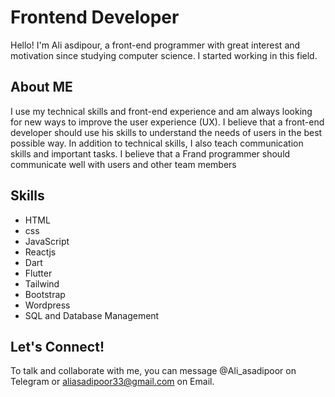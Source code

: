# Frontend Developer
 Hello!
I'm Ali asdipour, a front-end programmer with great interest and motivation since studying computer science. I started working in this field.
## About ME
I use my technical skills and front-end experience and am always looking for new ways to improve the user experience (UX). I believe that a front-end developer should use his skills to understand the needs of users in the best possible way.
In addition to technical skills, I also teach communication skills and important tasks. I believe that a Frand programmer should communicate well with users and other team members
## Skills 
+ HTML
+ css
+ JavaScript
+ Reactjs
+ Dart
+ Flutter
+ Tailwind
+ Bootstrap
+ Wordpress
+ SQL and Database Management
  


## Let's Connect!
To talk and collaborate with me, you can message @Ali_asadipoor on Telegram or aliasadipoor33@gmail.com on Email.
